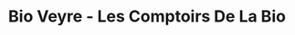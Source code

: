 ---
title: "Bio Veyre - Les Comptoirs De La Bio"
url: /marseille/bio-veyre-les-comptoirs-de-la-bio/
shop: supermarché
---